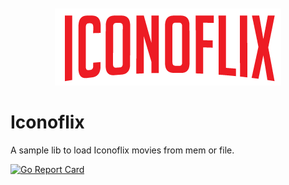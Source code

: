 <div align="center" style="margin-top:10px">
  <img src="assets/iconoflix.png"/>
</div>

# Iconoflix

A sample lib to load Iconoflix movies from mem or file.

[![Go Report Card](https://goreportcard.com/badge/github.com/derailed/pkg)](https://goreportcard.com/report/github.com/derailed/pkg)

